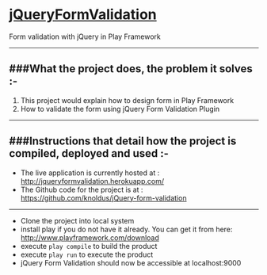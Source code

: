 [jQueryFormValidation](http://jqueryformvalidation.herokuapp.com/)
==================================================================
Form validation with jQuery in Play Framework

-----------------------------------------------
###What the project does, the problem it solves :-
-----------------------------------------------
1. This project would explain how to design form in Play Framework
2. How to validate the form using jQuery Form Validation Plugin

-----------------------------------------------------------------------
###Instructions that detail how the project is compiled, deployed and used :-
-----------------------------------------------------------------------

* The live application is currently hosted at : http://jqueryformvalidation.herokuapp.com/
* The Github code for the project is at : https://github.com/knoldus/jQuery-form-validation
-----------------------------------------------------------------------

* Clone the project into local system
* install play  if you do not have it already. You can get it from here: http://www.playframework.com/download
* execute `play compile` to build the product
* execute `play run` to execute the product
* jQuery Form Validation should now be accessible at localhost:9000
